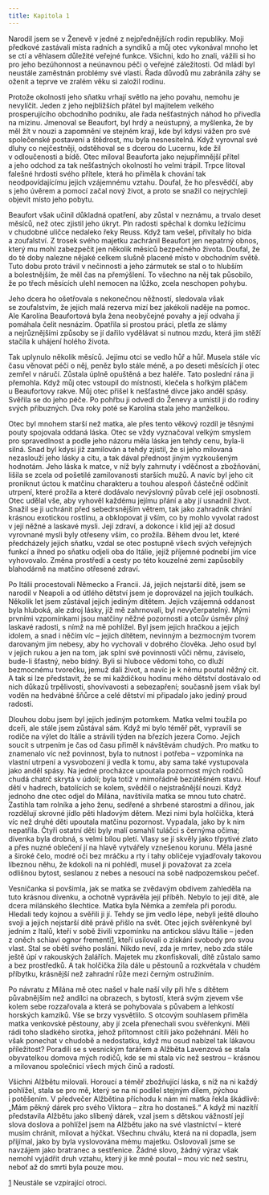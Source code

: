 ```yaml
---
title: Kapitola 1
---
```


Narodil jsem se v Ženevě v jedné z nejpřednějších rodin republiky. Moji předkové zastávali místa radních a syndiků a můj otec vykonával mnoho let se ctí a věhlasem důležité veřejné funkce. Všichni, kdo ho znali, vážili si ho pro jeho bezúhonnost a neúnavnou péči o veřejné záležitosti. Od mládí byl neustále zaměstnán problémy své vlasti. Řada důvodů mu zabránila záhy se oženit a teprve ve zralém věku si založil rodinu.

Protože okolnosti jeho sňatku vrhají světlo na jeho povahu, nemohu je nevylíčit. Jeden z jeho nejbližších přátel byl majitelem velkého prosperujícího obchodního podniku, ale řada nešťastných náhod ho přivedla na mizinu. Jmenoval se Beaufort, byl hrdý a ne­ústupný, a myšlenka, že by měl žít v nouzi a zapomnění ve stejném kraji, kde byl kdysi vážen pro své společenské postavení a štědrost, mu byla nesnesitelná. Když vyrovnal své dluhy co nejčestněji, odstěhoval se s dcerou do Lucernu, kde žil v odloučenosti a bídě. Otec miloval Beauforta jako nejupřímnější přítel a jeho odchod za tak nešťastných okolností ho velmi trápil. Trpce litoval falešné hrdosti svého přítele, která ho přiměla k chování tak neodpovídajícímu jejich vzájemnému vztahu. Doufal, že ho přesvědčí, aby s jeho úvěrem a pomocí začal nový život, a proto se snažil co nejrychleji objevit místo jeho pobytu.

Beaufort však učinil důkladná opatření, aby zůstal v neznámu, a trvalo deset měsíců, než otec zjistil jeho úkryt. Pln radosti spěchal k domku ležícímu v chudobné uličce nedaleko řeky Reuss. Když tam vešel, přivítaly ho bída a zoufalství. Z trosek svého majetku zachránil Beaufort jen nepatrný obnos, který mu mohl zabezpečit jen několik měsíců bezpečného života. Doufal, že do té doby nalezne nějaké celkem slušně placené místo v obchodním světě. Tuto dobu proto trávil v nečinnosti a jeho zármutek se stal o to hlubším a bolestnějším, že měl čas na přemýšlení. To všechno na něj tak působilo, že po třech měsících ulehl nemocen na lůžko, zcela neschopen pohybu.

Jeho dcera ho ošetřovala s nekonečnou něžností, sledovala však se zoufalstvím, že jejich malá rezerva mizí bez jakékoli naděje na pomoc. Ale Karolína Beaufortová byla žena neobyčejné povahy a její odvaha jí pomáhala čelit nesnázím. Opatřila si prostou práci, pletla ze slámy a nejrůznějšími způsoby se jí dařilo vydělávat si nutnou mzdu, která jim stěží stačila k uhájení holého života.

Tak uplynulo několik měsíců. Jejímu otci se vedlo hůř a hůř. Musela stále víc času věnovat péči o něj, peněz bylo stále méně, a po deseti měsících jí otec zemřel v náručí. Zůstala úplně opuštěná a bez haléře. Tato poslední rána ji přemohla. Když můj otec vstoupil do místnosti, klečela s hořkým pláčem u Beaufortovy rakve. Můj otec přišel k nešťastné dívce jako anděl spásy. Svěřila se do jeho péče. Po pohřbu ji odvedl do Ženevy a umístil ji do rodiny svých příbuzných. Dva roky poté se Karolína stala jeho manželkou.

Otec byl mnohem starší než matka, ale přes tento věkový rozdíl je těsnými pouty spojovala oddaná láska. Otec se vždy vyznačoval velkým smyslem pro spravedlnost a podle jeho názoru měla láska jen tehdy cenu, byla-li silná. Snad byl kdysi již zamilován a tehdy zjistil, že si jeho milovaná nezaslouží jeho lásky a citu, a tak dával přednost jiným vyzkoušeným hodnotám. Jeho láska k matce, v níž byly zahrnuty i vděčnost a zbožňování, lišila se zcela od pošetilé zamilovanosti starších mužů. A navíc byl jeho cit proniknut úctou k matčinu charakteru a touhou alespoň částečně odčinit utrpení, které prožila a které dodávalo nevýslovný půvab celé její osobnosti. Otec udělal vše, aby vyhověl každému jejímu přání a aby jí usnadnil život. Snažil se ji uchránit před sebedrsnějším větrem, tak jako zahradník chrání krásnou exotickou rostlinu, a obklopovat ji vším, co by mohlo vyvolat radost v její něžné a laskavé mysli. Její zdraví, a dokonce i klid její až dosud vyrovnané mysli byly otřeseny vším, co prožila. Během dvou let, které předcházely jejich sňatku, vzdal se otec postupně všech svých veřejných funkcí a ihned po sňatku odjeli oba do Itálie, jejíž příjemné podnebí jim více vyhovovalo. Změna prostředí a cesty po této kouzelné zemi zapůsobily blahodárně na matčino otřesené zdraví.

Po Itálii procestovali Německo a Francii. Já, jejich nejstarší dítě, jsem se narodil v Neapoli a od útlého dětství jsem je doprovázel na jejich toulkách. Několik let jsem zůstával jejich jediným dítětem. Jejich vzájemná oddanost byla hluboká, ale zdroj lásky, jíž mě zahrnovali, byl nevyčerpatelný. Mými prvními vzpomínkami jsou matčiny něžné pozornosti a otcův úsměv plný laskavé radosti, s nímž na mě pohlížel. Byl jsem jejich hračkou a jejich idolem, a snad i něčím víc – jejich dítětem, nevinným a bezmocným tvorem darovaným jim nebesy, aby ho vychovali v dobrého člověka. Jeho osud byl v jejich rukou a jen na tom, jak splní své povinnosti vůči němu, záviselo, bude-li šťastný, nebo bídný. Byli si hluboce vědomi toho, co dluží bezmocnému tvorečku, jemuž dali život, a navíc je k němu poutal něžný cit. A tak si lze představit, že se mi každičkou hodinu mého dětství dostávalo od nich důkazů trpělivosti, shovívavosti a sebezapření; současně jsem však byl voděn na hedvábné šňůrce a celé dětství mi připadalo jako jediný proud radosti.

Dlouhou dobu jsem byl jejich jediným potomkem. Matka velmi toužila po dceři, ale stále jsem zůstával sám. Když mi bylo téměř pět, vypravili se rodiče na výlet do Itálie a strávili týden na březích jezera Como. Jejich soucit s utrpením je čas od času přiměl k návštěvám chudých. Pro matku to znamenalo víc než povinnost, byla to nutnost i potřeba – vzpomínka na vlastní utrpení a vysvobození ji vedla k tomu, aby sama také vystupovala jako anděl spásy. Na jedné procházce upoutala pozornost mých rodičů chudá chatrč skrytá v údolí; byla totiž v mimořádně bezútěšném stavu. Houf dětí v hadrech, batolících se kolem, svědčil o nejstrašnější nouzi. Když jednoho dne otec odjel do Milána, navštívila matka se mnou tuto chatrč. Zastihla tam rolníka a jeho ženu, sedřené a shrbené starostmi a dřinou, jak rozdělují skrovné jídlo pěti hladovým dětem. Mezi nimi byla holčička, která víc než druhé děti upoutala matčinu pozornost. Vypadala, jako by k nim nepatřila. Čtyři ostatní děti byly malí osmahlí tuláčci s černýma očima; dívenka byla drobná, s velmi bílou pletí. Vlasy se jí skvěly jako třpytivé zlato a přes nuzné oblečení jí na hlavě vytvářely vznešenou korunu. Měla jasné a široké čelo, modré oči bez mráčku a rty i tahy obličeje vyjadřovaly takovou líbeznou něhu, že kdokoli na ni pohlédl, musel ji považovat za zcela odlišnou bytost, seslanou z nebes a nesoucí na sobě nadpozemskou pečeť.

Vesničanka si povšimla, jak se matka se zvědavým obdivem zahleděla na tuto krásnou dívenku, a ochotně vyprávěla její příběh. Nebylo to její dítě, ale dcera milánského šlechtice. Matka byla Němka a zemřela při porodu. Hledali tedy kojnou a svěřili ji jí. Tehdy se jim vedlo lépe, nebyli ještě dlouho svoji a jejich nejstarší dítě právě přišlo na svět. Otec jejich svěřenkyně byl jedním z Italů, kteří v sobě živili vzpomínku na antickou slávu Itálie – jeden z oněch schiavi ognor frementi[1](#footnote-27518-1), kteří usilovali o získání svobody pro svou vlast. Stal se obětí svého poslání. Nikdo neví, zda je mrtev, nebo zda stále ještě úpí v rakouských žalářích. Majetek mu zkonfiskovali, dítě zůstalo samo a bez prostředků. A tak holčička žila dále u pěstounů a rozkvétala v chudém příbytku, krásnější než zahradní růže mezi černým ostružiním.

Po návratu z Milána mě otec našel v hale naší vily při hře s dítětem půvabnějším než andílci na obrazech, s bytostí, která svým zjevem vše kolem sebe rozzařovala a která se pohybovala s půvabem a lehkostí horských kamzíků. Vše se brzy vysvětlilo. S otcovým souhlasem přiměla matka venkovské pěstouny, aby jí zcela přenechali svou svěřenkyni. Měli rádi toho sladkého sirotka, jehož přítomnost cítili jako požehnání. Měli ho však ponechat v chudobě a nedostatku, když mu osud nabízel tak lákavou příležitost? Poradili se s vesnickým farářem a Alžběta Lavenzová se stala obyvatelkou domova mých rodičů, kde se mi stala víc než sestrou – krásnou a milovanou společnicí všech mých činů a radostí.

Všichni Alžbětu milovali. Horoucí a téměř zbožňující láska, s níž na ni každý pohlížel, stala se pro mě, který se na ní podílel stejným dílem, pýchou i potěšením. V předvečer Alžbětina příchodu k nám mi matka řekla škádlivě: „Mám pěkný dárek pro svého Viktora – zít­ra ho dostaneš.“ A když mi nazítří představila Alžbětu jako slíbený dárek, vzal jsem s dětskou vážností její slova doslova a pohlížel jsem na Alžbětu jako na své vlastnictví – které musím chránit, milovat a hýčkat. Všechnu chválu, která na ni dopadla, jsem přijímal, jako by byla vyslovována mému majetku. Oslovovali jsme se navzájem jako bratranec a sestřenice. Žádné slovo, žádný výraz však nemohl vyjádřit druh vztahu, který ji ke mně poutal – mou víc než sestru, neboť až do smrti byla pouze mou.

  

[1](#footnote-27518-1-backlink) Neustále se vzpírající otroci.
